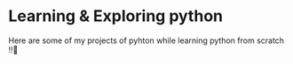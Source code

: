 # Learning & Exploring python
Here are some of my projects of pyhton while learning python from scratch !!📝


